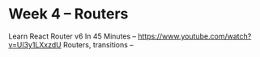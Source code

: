 # Week 4 – Routers

 Learn React Router v6 In 45 Minutes  – https://www.youtube.com/watch?v=Ul3y1LXxzdU
Routers, transitions – 
